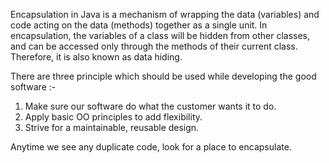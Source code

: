 Encapsulation in Java is a mechanism of wrapping the data (variables) and code acting on the data (methods) together as a single unit. In encapsulation, the variables of a
class will be hidden from other classes, and can be accessed only through the methods of their current class. Therefore, it is also known as data hiding.


There are three principle which should be used while developing the good software :-
1. Make sure our software do what the customer wants it to do.
2. Apply basic OO principles to add flexibility.
3. Strive for a maintainable, reusable design.

Anytime we see any duplicate code, look for a place to encapsulate. 


 